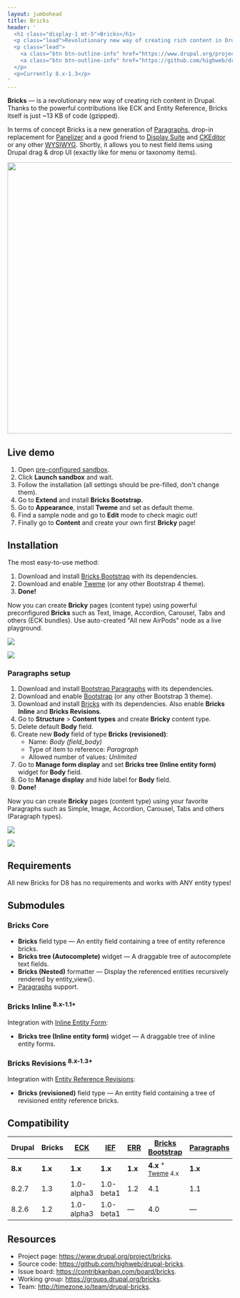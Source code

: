 ```yaml
---
layout: jumbohead
title: Bricks
header: '
  <h1 class="display-1 mt-5">Bricks</h1>
  <p class="lead">Revolutionary new way of creating rich content in Drupal.</p>
  <p class="lead">
    <a class="btn btn-outline-info" href="https://www.drupal.org/project/bricks" target="_blank"><i class="fa fa-drupal"></i> Drupal.org</a>
    <a class="btn btn-outline-info" href="https://github.com/highweb/drupal-bricks" target="_blank"><i class="fa fa-github"></i> GitHub</a>
  </p>
  <p>Currently 8.x-1.3</p>
'
---
```


**Bricks** — is a revolutionary new way of creating rich content in Drupal. Thanks to the powerful contributions like ECK and Entity Reference, Bricks itself is just ~13 KB of code (gzipped).

In terms of concept Bricks is a new generation of [Paragraphs](https://www.drupal.org/project/paragraphs), drop-in replacement for [Panelizer](https://www.drupal.org/project/panelizer) and a good friend to [Display Suite](https://www.drupal.org/project/ds) and [CKEditor](https://www.drupal.org/project/ckeditor) or any other [WYSIWYG](https://www.drupal.org/project/wysiwyg). Shortly, it allows you to nest field items using Drupal drag & drop UI (exactly like for menu or taxonomy items).

<img src="https://cdn.rawgit.com/highweb/drupal-bricks/media/bricks-8.x-1.2.gif" width="608"/>


## Live demo

1. Open [pre-configured sandbox](https://simplytest.me/project/bricks).
2. Click **Launch sandbox** and wait.
3. Follow the installation (all settings should be pre-filled, don't change them).
4. Go to **Extend** and install **Bricks Bootstrap**.
5. Go to **Appearance**, install **Tweme** and set as default theme.
6. Find a sample node and go to **Edit** mode to check magic out!
7. Finally go to **Content** and create your own first **Bricky** page!


## Installation

The most easy-to-use method:

1. Download and install [Bricks Bootstrap](https://www.drupal.org/project/bricks_bootstrap) with its dependencies.
2. Download and enable [Tweme](https://www.drupal.org/project/tweme) (or any other Bootstrap 4 theme).
3. **Done!**

Now you can create **Bricky** pages (content type) using powerful preconfigured **Bricks** such as Text, Image, Accordion, Carousel, Tabs and others (ECK bundles). Use auto-created "All new AirPods" node as a live playground.

![](https://cdn.rawgit.com/highweb/drupal-bricks/media/bricks-bootstrap-8.x-4.1-node.png)

![](https://cdn.rawgit.com/highweb/drupal-bricks/media/bricks-bootstrap-8.x-4.1-node-edit.png)

### Paragraphs setup

1. Download and install [Bootstrap Paragraphs](https://www.drupal.org/project/bootstrap_paragraphs) with its dependencies.
2. Download and enable [Bootstrap](https://www.drupal.org/project/bootstrap) (or any other Bootstrap 3 theme).
3. Download and install [Bricks](https://www.drupal.org/project/bricks) with its dependencies. Also enable **Bricks Inline** and **Bricks Revisions**.
4. Go to **Structure** > **Content types** and create **Bricky** content type.
5. Delete default **Body** field.
6. Create new **Body** field of type **Bricks (revisioned)**:
   - Name: *Body (field_body)*
   - Type of item to reference: *Paragraph*
   - Allowed number of values: *Unlimited*
7. Go to **Manage form display** and set **Bricks tree (Inline entity form)** widget for **Body** field.
8. Go to **Manage display** and hide label for **Body** field.
9. **Done!**

Now you can create **Bricky** pages (content type) using your favorite Paragraphs such as Simple, Image, Accordion, Carousel, Tabs and others (Paragraph types).

![](https://cdn.rawgit.com/highweb/drupal-bricks/media/bricks-8.x-1.3-bootstrap-paragraphs-1.0-beta1-node.png)

![](https://cdn.rawgit.com/highweb/drupal-bricks/media/bricks-8.x-1.3-bootstrap-paragraphs-1.0-beta1-node-edit.png)


## Requirements

All new Bricks for D8 has no requirements and works with ANY entity types!


## Submodules

### Bricks Core

- **Bricks** field type — An entity field containing a tree of entity reference bricks.
- **Bricks tree (Autocomplete)** widget — A draggable tree of autocomplete text fields.
- **Bricks (Nested)** formatter — Display the referenced entities recursively rendered by entity_view().
- [Paragraphs](https://www.drupal.org/project/paragraphs) support.

### Bricks Inline <sup>8.x-1.1+</sup>

Integration with [Inline Entity Form](https://www.drupal.org/project/inline_entity_form):

- **Bricks tree (Inline entity form)** widget — A draggable tree of inline entity forms.

### Bricks Revisions <sup>8.x-1.3+</sup>

Integration with [Entity Reference Revisions](https://www.drupal.org/project/entity_reference_revisions):

- **Bricks (revisioned)** field type — An entity field containing a tree of revisioned entity reference bricks.


## Compatibility

| Drupal | Bricks | [ECK](https://www.drupal.org/project/eck) | [IEF](https://www.drupal.org/project/inline_entity_form) | [ERR](https://www.drupal.org/project/entity_reference_revisions) | [Bricks Bootstrap](https://www.drupal.org/project/bricks_bootstrap) | [Paragraphs](https://www.drupal.org/project/paragraphs) | [Bootstrap Paragraphs](https://www.drupal.org/project/bootstrap_paragraphs) |
| --- | --- | --- | --- | --- | --- | --- | --- |
| **8.x** | **1.x** | **1.x** | **1.x** | **1.x** | **4.x** <sup>+ [Tweme](https://www.drupal.org/project/tweme) 4.x</sup> | **1.x** | **1.x** <sup>+ [Bootstrap](https://www.drupal.org/project/bootstrap) 3.x</sup> |
| 8.2.7 | 1.3 | 1.0-alpha3 | 1.0-beta1 | 1.2 | 4.1 | 1.1 | 1.0-beta1 |
| 8.2.6 | 1.2 | 1.0-alpha3 | 1.0-beta1 | — | 4.0 | — | — |


## Resources

- Project page: https://www.drupal.org/project/bricks.
- Source code: https://github.com/highweb/drupal-bricks.
- Issue board: https://contribkanban.com/board/bricks.
- Working group: https://groups.drupal.org/bricks.
- Team: http://timezone.io/team/drupal-bricks.
